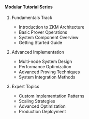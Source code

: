 #### Modular Tutorial Series

1. Fundamentals Track
   - Introduction to ZKM Architecture
   - Basic Prover Operations
   - System Component Overview
   - Getting Started Guide

2. Advanced Implementation
   - Multi-node System Design
   - Performance Optimization
   - Advanced Proving Techniques
   - System Integration Methods

3. Expert Topics
   - Custom Implementation Patterns
   - Scaling Strategies
   - Advanced Optimization
   - Production Deployment